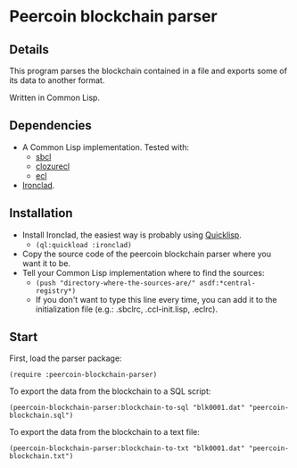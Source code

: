 Peercoin blockchain parser
===

## Details

This program parses the blockchain contained in a file and exports some of its data to another format.

Written in Common Lisp.

## Dependencies

* A Common Lisp implementation. Tested with:
  * [sbcl](http://www.sbcl.org/)
  * [clozurecl](http://ccl.clozure.com/)
  * [ecl](http://ecls.sourceforge.net/)
* [Ironclad](http://method-combination.net/lisp/ironclad/).

## Installation

* Install Ironclad, the easiest way is probably using [Quicklisp](http://www.quicklisp.org/beta/).
  * ```(ql:quickload :ironclad)```
* Copy the source code of the peercoin blockchain parser where you want it to be.
* Tell your Common Lisp implementation where to find the sources:
  * ```(push "directory-where-the-sources-are/" asdf:*central-registry*)```
  * If you don't want to type this line every time, you can add it to the initialization file (e.g.: .sbclrc, .ccl-init.lisp, .eclrc).

## Start

First, load the parser package:

    (require :peercoin-blockchain-parser)

To export the data from the blockchain to a SQL script:

    (peercoin-blockchain-parser:blockchain-to-sql "blk0001.dat" "peercoin-blockchain.sql")

To export the data from the blockchain to a text file:

    (peercoin-blockchain-parser:blockchain-to-txt "blk0001.dat" "peercoin-blockchain.txt")
